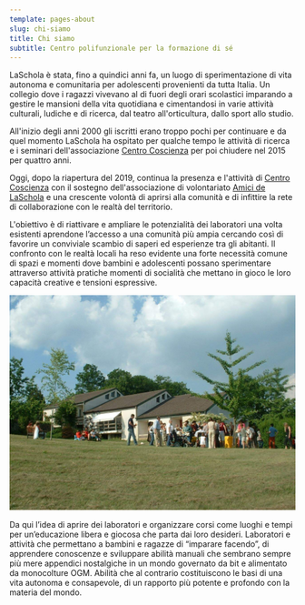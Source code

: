 ```yaml
---
template: pages-about
slug: chi-siamo
title: Chi siamo
subtitle: Centro polifunzionale per la formazione di sé
---
```


<Row>
<Col initial columned>

LaSchola è stata, fino a quindici anni fa, un luogo di sperimentazione di vita autonoma e comunitaria per adolescenti provenienti da tutta Italia. Un collegio dove i ragazzi vivevano al di fuori degli orari scolastici imparando a gestire le mansioni della vita quotidiana e cimentandosi in varie attività culturali, ludiche e di ricerca, dal teatro all'orticultura, dallo sport allo studio.

All'inizio degli anni 2000 gli iscritti erano troppo pochi per continuare e da quel momento LaSchola ha ospitato per qualche tempo le attività di ricerca e i seminari dell'associazione [Centro Coscienza](/partners/centro-coscienza/) per poi chiudere nel 2015 per quattro anni.

Oggi, dopo la riapertura del 2019, continua la presenza e l'attività di [Centro Coscienza](/partners/centro-coscienza/) con il sostegno dell'associazione di volontariato [Amici de LaSchola](/partners/amici-de-laschola/) e una crescente volontà di aprirsi alla comunità e di infittire la rete di collaborazione con le realtà del territorio.

L'obiettivo è di riattivare e ampliare le potenzialità dei laboratori una volta esistenti aprendone l’accesso a una comunità più ampia cercando così di favorire un conviviale scambio di saperi ed esperienze tra gli abitanti. Il confronto con le realtà locali ha reso evidente una forte necessità comune di spazi e momenti dove bambini e adolescenti possano sperimentare attraverso attività pratiche momenti di socialità che mettano in gioco le loro capacità creative e tensioni espressive.

![paesaggio](./laschola-chi-siamo-parco.jpg)

Da qui l’idea di aprire dei laboratori e organizzare corsi come luoghi e tempi per un’educazione libera e giocosa che parta dai loro desideri. Laboratori e attività che permettano a bambini e ragazze di “imparare facendo”, di apprendere conoscenze e sviluppare abilità manuali che sembrano sempre più mere appendici nostalgiche in un mondo governato da bit e alimentato da monocolture OGM. Abilità che al contrario costituiscono le basi di una vita autonoma e consapevole, di un rapporto più potente e profondo con la materia del mondo.

</Col>
</Row>
